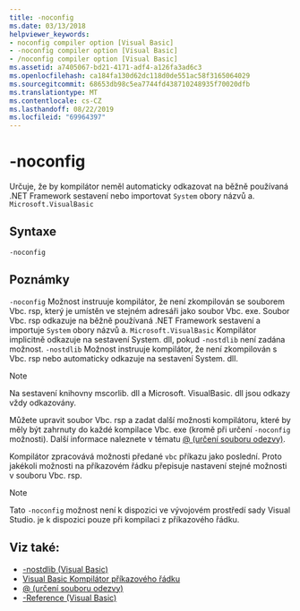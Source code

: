 ```yaml
---
title: -noconfig
ms.date: 03/13/2018
helpviewer_keywords:
- noconfig compiler option [Visual Basic]
- -noconfig compiler option [Visual Basic]
- /noconfig compiler option [Visual Basic]
ms.assetid: a7405067-bd21-4171-adf4-a126fa3ad6c3
ms.openlocfilehash: ca184fa130d62dc118d0de551ac58f3165064029
ms.sourcegitcommit: 68653db98c5ea7744fd438710248935f70020dfb
ms.translationtype: MT
ms.contentlocale: cs-CZ
ms.lasthandoff: 08/22/2019
ms.locfileid: "69964397"
---
```

# <a name="-noconfig"></a>-noconfig
Určuje, že by kompilátor neměl automaticky odkazovat na běžně používaná .NET Framework sestavení nebo importovat `System` obory názvů a. `Microsoft.VisualBasic`  
  
## <a name="syntax"></a>Syntaxe  
  
```  
-noconfig  
```  
  
## <a name="remarks"></a>Poznámky  
 `-noconfig` Možnost instruuje kompilátor, že není zkompilován se souborem Vbc. rsp, který je umístěn ve stejném adresáři jako soubor Vbc. exe. Soubor Vbc. rsp odkazuje na běžně používaná .NET Framework sestavení a importuje `System` obory názvů a. `Microsoft.VisualBasic` Kompilátor implicitně odkazuje na sestavení System. dll, pokud `-nostdlib` není zadána možnost. `-nostdlib` Možnost instruuje kompilátor, že není zkompilován s Vbc. rsp nebo automaticky odkazuje na sestavení System. dll.  
  
> [!NOTE]
> Na sestavení knihovny mscorlib. dll a Microsoft. VisualBasic. dll jsou odkazy vždy odkazovány.  
  
 Můžete upravit soubor Vbc. rsp a zadat další možnosti kompilátoru, které by měly být zahrnuty do každé kompilace Vbc. exe (kromě při určení `-noconfig` možnosti). Další informace naleznete v tématu [@ (určení souboru odezvy)](../../../visual-basic/reference/command-line-compiler/specify-response-file.md).  
  
 Kompilátor zpracovává možnosti předané `vbc` příkazu jako poslední. Proto jakékoli možnosti na příkazovém řádku přepisuje nastavení stejné možnosti v souboru Vbc. rsp.  
  
> [!NOTE]
> Tato `-noconfig` možnost není k dispozici ve vývojovém prostředí sady Visual Studio. je k dispozici pouze při kompilaci z příkazového řádku.  
  
## <a name="see-also"></a>Viz také:

- [-nostdlib (Visual Basic)](../../../visual-basic/reference/command-line-compiler/nostdlib.md)
- [Visual Basic Kompilátor příkazového řádku](../../../visual-basic/reference/command-line-compiler/index.md)
- [@ (určení souboru odezvy)](../../../visual-basic/reference/command-line-compiler/specify-response-file.md)
- [-Reference (Visual Basic)](../../../visual-basic/reference/command-line-compiler/reference.md)

